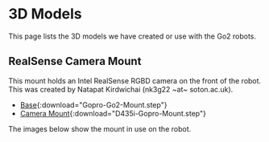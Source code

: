 # 3D Models

This page lists the 3D models we have created or use with the Go2 robots.

## RealSense Camera Mount

This mount holds an Intel RealSense RGBD camera on the front of the robot. This was created by Natapat Kirdwichai (nk3g22 ~at~ soton.ac.uk).

- [Base](../assets/go2/Gopro-Go2-Mount.step){:download="Gopro-Go2-Mount.step"}
- [Camera Mount](../assets/go2/D435i-Gopro-Mount.step){:download="D435i-Gopro-Mount.step"}

The images below show the mount in use on the robot.
